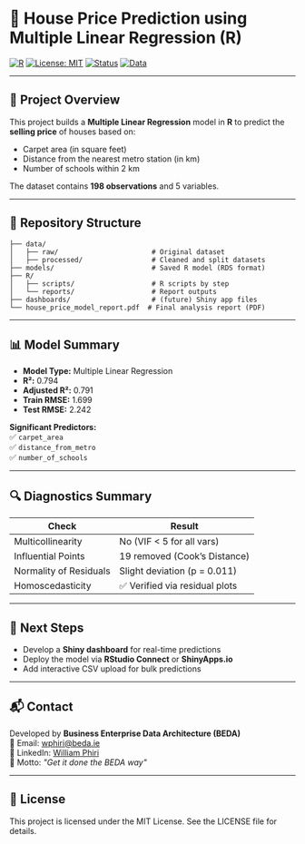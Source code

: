 
# 🏡 House Price Prediction using Multiple Linear Regression (R)

[![R](https://img.shields.io/badge/Built%20With-R-blue?logo=r)](https://www.r-project.org/)
[![License: MIT](https://img.shields.io/badge/License-MIT-yellow.svg)](https://opensource.org/licenses/MIT)
[![Status](https://img.shields.io/badge/Status-Complete-brightgreen.svg)]()
[![Data](https://img.shields.io/badge/Data-Cleaned-lightgrey)]()

---

## 📘 Project Overview

This project builds a **Multiple Linear Regression** model in **R** to predict the **selling price** of houses based on:

- Carpet area (in square feet)
- Distance from the nearest metro station (in km)
- Number of schools within 2 km

The dataset contains **198 observations** and 5 variables.

---

## 📂 Repository Structure

```
├── data/
│   ├── raw/                       # Original dataset
│   ├── processed/                 # Cleaned and split datasets
├── models/                        # Saved R model (RDS format)
├── R/
│   ├── scripts/                   # R scripts by step
│   └── reports/                   # Report outputs
├── dashboards/                    # (future) Shiny app files
└── house_price_model_report.pdf  # Final analysis report (PDF)
```

---

## 📊 Model Summary

- **Model Type:** Multiple Linear Regression
- **R²:** 0.794
- **Adjusted R²:** 0.791
- **Train RMSE:** 1.699
- **Test RMSE:** 2.242

**Significant Predictors:**  
✅ `carpet_area`  
✅ `distance_from_metro`  
✅ `number_of_schools`

---

## 🔍 Diagnostics Summary

| Check                   | Result                         |
|------------------------|--------------------------------|
| Multicollinearity      | No (VIF < 5 for all vars)      |
| Influential Points     | 19 removed (Cook’s Distance)   |
| Normality of Residuals | Slight deviation (p = 0.011)   |
| Homoscedasticity       | ✅ Verified via residual plots  |

---

## 🚀 Next Steps

- Develop a **Shiny dashboard** for real-time predictions
- Deploy the model via **RStudio Connect** or **ShinyApps.io**
- Add interactive CSV upload for bulk predictions

---

## 📬 Contact

Developed by **Business Enterprise Data Architecture (BEDA)**  
📩 Email: [wphiri@beda.ie](mailto:wphiri@beda.ie)  
🔗 LinkedIn: [William Phiri](https://www.linkedin.com/in/william-phiri-866b8443/)  
🧭 Motto: _"Get it done the BEDA way"_

---

## 📄 License

This project is licensed under the MIT License. See the LICENSE file for details.
